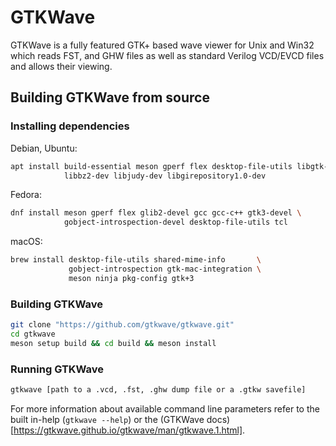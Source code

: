 # GTKWave

GTKWave is a fully featured GTK+ based wave viewer for Unix and Win32 which reads FST, and GHW files as well as standard Verilog VCD/EVCD files and allows their viewing.

## Building GTKWave from source

### Installing dependencies

Debian, Ubuntu:

```sh
apt install build-essential meson gperf flex desktop-file-utils libgtk-3-dev \
            libbz2-dev libjudy-dev libgirepository1.0-dev
```

Fedora:

```sh
dnf install meson gperf flex glib2-devel gcc gcc-c++ gtk3-devel \
            gobject-introspection-devel desktop-file-utils tcl
```

macOS:

```sh
brew install desktop-file-utils shared-mime-info       \
             gobject-introspection gtk-mac-integration \
             meson ninja pkg-config gtk+3
```

### Building GTKWave


```sh
git clone "https://github.com/gtkwave/gtkwave.git"
cd gtkwave
meson setup build && cd build && meson install
```

### Running GTKWave
```sh
gtkwave [path to a .vcd, .fst, .ghw dump file or a .gtkw savefile]
```
For more information about available command line parameters refer to the built in-help (`gtkwave --help`) or the (GTKWave docs)[https://gtkwave.github.io/gtkwave/man/gtkwave.1.html].
